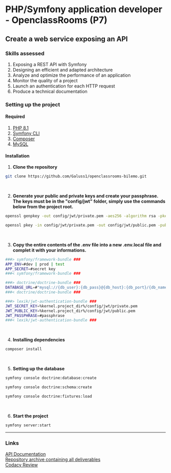 # PHP/Symfony application developer - OpenclassRooms (P7)

## Create a web service exposing an API

### Skills assessed
1. Exposing a REST API with Symfony
2. Designing an efficient and adapted architecture
3. Analyze and optimize the performance of an application
4. Monitor the quality of a project
5. Launch an authentication for each HTTP request
6. Produce a technical documentation

### Setting up the project

#### Required
1. [PHP 8.1](https://www.php.net/downloads.php)
2. [Symfony CLI](https://symfony.com/download)
3. [Composer](https://getcomposer.org/download/)
4. [MySQL](https://www.mysql.com/fr/downloads/)

#### Installation
1. **Clone the repository**
```bash
git clone https://github.com/Galuss1/openclassrooms-bilemo.git
```
<br />

2. **Generate your public and private keys and create your passphrase.**<br />
**The keys must be in the "config/jwt" folder, simply use the commands below from the project root.**
```bash
openssl genpkey -out config/jwt/private.pem -aes256 -algorithm rsa -pkeyopt rsa_keygen_bits:4096
```
```bash
openssl pkey -in config/jwt/private.pem -out config/jwt/public.pem -pubout
```
<br />

3. **Copy the entire contents of the .env file into a new .env.local file and complet it with your informations.**
```bash
###> symfony/framework-bundle ###
APP_ENV=#dev | prod | test
APP_SECRET=#secret key
###< symfony/framework-bundle ###

###> doctrine/doctrine-bundle ###
DATABASE_URL=#"mysql://{db_user}:{db_pass}@{db_host}:{db_port}/{db_name}"
###< doctrine/doctrine-bundle ###

###> lexik/jwt-authentication-bundle ###
JWT_SECRET_KEY=%kernel.project_dir%/config/jwt/private.pem
JWT_PUBLIC_KEY=%kernel.project_dir%/config/jwt/public.pem
JWT_PASSPHRASE=#passphrase
###< lexik/jwt-authentication-bundle ###

```
<br />

4. **Installing dependencies**
```bash
composer install
```
<br />

5. **Setting up the database**
```bash
symfony console doctrine:database:create
```
```bash
symfony console doctrine:schema:create
```
```bash
symfony console doctrine:fixtures:load
```
<br />

6. **Start the project**
```bash
symfony server:start
```

 --- --- ---

### Links
[API Documentation](https://www.formation.bilemo.gaelpaquien.com/api/doc)\
[Repository archive containing all deliverables](https://github.com/Galuss1/openclassrooms-archive/tree/main/php-symfony-application-developer/project-7)\
[Codacy Review](https://app.codacy.com/gh/Galuss1/openclassrooms-bilemo/dashboard)
